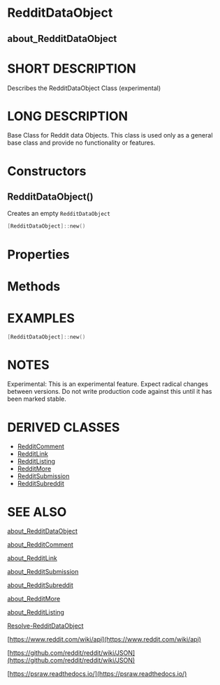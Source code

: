 # RedditDataObject
## about_RedditDataObject

# SHORT DESCRIPTION
Describes the RedditDataObject Class (experimental)

# LONG DESCRIPTION
Base Class for Reddit data Objects. This class is used only as a general base class and provide no functionality or features.


# Constructors
## RedditDataObject()
Creates an empty `RedditDataObject`

```powershell
[RedditDataObject]::new()
```


# Properties

# Methods

# EXAMPLES
```powershell
[RedditDataObject]::new()
```

# NOTES

Experimental: This is an experimental feature. Expect radical changes between versions. Do not write production code against this until it has been marked stable.

# DERIVED CLASSES
* [RedditComment](https://psraw.readthedocs.io/en/latest/Module/about_RedditComment)
* [RedditLink](https://psraw.readthedocs.io/en/latest/Module/about_RedditLink)
* [RedditListing](https://psraw.readthedocs.io/en/latest/Module/about_RedditListing)
* [RedditMore](https://psraw.readthedocs.io/en/latest/Module/about_RedditMore)
* [RedditSubmission](https://psraw.readthedocs.io/en/latest/Module/about_RedditSubmission)
* [RedditSubreddit](https://psraw.readthedocs.io/en/latest/Module/about_RedditSubreddit)


# SEE ALSO

[about_RedditDataObject](https://psraw.readthedocs.io/en/latest/Module/about_RedditDataObject)

[about_RedditComment](https://psraw.readthedocs.io/en/latest/Module/about_RedditComment)

[about_RedditLink](https://psraw.readthedocs.io/en/latest/Module/about_RedditLink)

[about_RedditSubmission](https://psraw.readthedocs.io/en/latest/Module/about_RedditSubmission)

[about_RedditSubreddit](https://psraw.readthedocs.io/en/latest/Module/about_RedditSubreddit)

[about_RedditMore](https://psraw.readthedocs.io/en/latest/Module/about_RedditMore)

[about_RedditListing](https://psraw.readthedocs.io/en/latest/Module/about_RedditListing)

[Resolve-RedditDataObject](https://psraw.readthedocs.io/en/latest/Module/Resolve-RedditDataObject)

[https://www.reddit.com/wiki/api](https://www.reddit.com/wiki/api)

[https://github.com/reddit/reddit/wiki/JSON](https://github.com/reddit/reddit/wiki/JSON)

[https://psraw.readthedocs.io/](https://psraw.readthedocs.io/)
